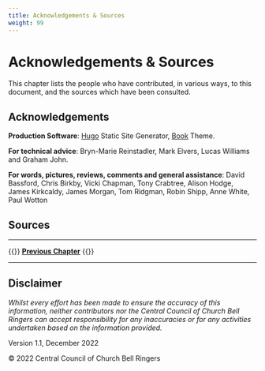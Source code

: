 ```yaml
---
title: Acknowledgements & Sources
weight: 99
---
```


# Acknowledgements & Sources

This chapter lists the people who have contributed, in various ways, to this document, and the sources which have been consulted.

## Acknowledgements

**Production Software**: [Hugo](https://gohugo.io) Static Site Generator, [Book](https://github.com/alex-shpak/hugo-book) Theme.

**For technical advice**: Bryn-Marie Reinstadler, Mark Elvers, Lucas Williams and Graham John.

**For words, pictures, reviews, comments and general assistance**: David Bassford, Chris Birkby, Vicki Chapman, Tony Crabtree, Alison Hodge, James Kirkcaldy, James Morgan, Tom Ridgman, Robin Shipp, Anne White, Paul Wotton 

## Sources

----

{{<hint info>}}
**[Previous Chapter](../glossary/)**
{{</hint>}}

-----

## Disclaimer

*Whilst every effort has been made to ensure the accuracy of this information, neither contributors nor the Central Council of Church Bell Ringers can accept responsibility for any inaccuracies or for any activities undertaken based on the information provided.*

Version 1.1, December 2022

© 2022 Central Council of Church Bell Ringers
